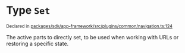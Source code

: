 # Type `Set`
<sub>Declared in [packages/sdk/app-framework/src/plugins/common/navigation.ts:124](https://github.com/dxos/dxos/blob/4d6eae504/packages/sdk/app-framework/src/plugins/common/navigation.ts#L124)</sub>


The active parts to directly set, to be used when working with URLs or restoring a specific state.



